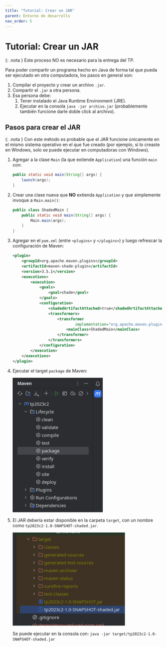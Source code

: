 ```yaml
---
title: "Tutorial: Crear un JAR"
parent: Entorno de desarrollo
nav_order: 5
---
```


# Tutorial: Crear un JAR

{: .nota }
Este proceso NO es necesario para la entrega del TP.

Para poder compartir un programa hecho en Java de forma tal que pueda ser
ejecutado en otra computadora, los pasos en general son:

1. Compilar el proyecto y crear un archivo `.jar`.
2. Compartir el `.jar` a otra persona.
3. Esa persona debe:
    1. Tener instalado el Java Runtime Environment (JRE).
    2. Ejecutar en la consola `java -jar archivo.jar` (probablemente también
       funcione darle doble click al archivo).

## Pasos para crear el JAR

{: .nota }
Con este método es probable que el JAR funcione únicamente en el mismo
sistema operativo en el que fue creado (por ejemplo, si lo creaste en Windows,
solo se puede ejecutar en computadoras con Windows).

1. Agregar a la clase `Main` (la que extiende `Application`) una función `main`
   con:

    ```java
    public static void main(String[] args) {
        launch(args);
    }
    ```

2. Crear una clase nueva que **NO** extienda `Application` y que simplemente
   invoque a `Main.main()`:

    ```java
    public class ShadedMain {
        public static void main(String[] args) {
            Main.main(args);
        }
    }
    ```

3. Agregar en el `pom.xml` (entre `<plugins>` y `</plugins>`) y luego refrescar
   la configuración de Maven:

    ```xml
    <plugin>
        <groupId>org.apache.maven.plugins</groupId>
        <artifactId>maven-shade-plugin</artifactId>
        <version>3.5.1</version>
        <executions>
            <execution>
                <goals>
                    <goal>shade</goal>
                </goals>
                <configuration>
                    <shadedArtifactAttached>true</shadedArtifactAttached>
                    <transformers>
                        <transformer
                                implementation="org.apache.maven.plugins.shade.resource.ManifestResourceTransformer">
                            <mainClass>ShadedMain</mainClass>
                        </transformer>
                    </transformers>
                </configuration>
            </execution>
        </executions>
    </plugin>
    ```

4. Ejecutar el target `package` de Maven:

    ![](./1.png)

5. El JAR debería estar disponible en la carpeta `target`, con un nombre como
   `tp2023c2-1.0-SNAPSHOT-shaded.jar`.

    ![](./2.png)

    Se puede ejecutar en la consola con: `java -jar
    target/tp2023c2-1.0-SNAPSHOT-shaded.jar`

